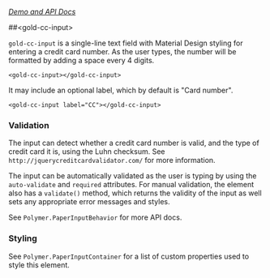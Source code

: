 
<!---

This README is automatically generated from the comments in these files:
gold-cc-input.html

Edit those files, and our readme bot will duplicate them over here!
Edit this file, and the bot will squash your changes :)

-->

_[Demo and API Docs](https://elements.polymer-project.org/elements/gold-cc-input)_


##&lt;gold-cc-input&gt;


`gold-cc-input` is a single-line text field with Material Design styling
for entering a credit card number. As the user types, the number will be
formatted by adding a space every 4 digits.

    <gold-cc-input></gold-cc-input>

It may include an optional label, which by default is "Card number".

    <gold-cc-input label="CC"></gold-cc-input>

### Validation

The input can detect whether a credit card number is valid, and the type
of credit card it is, using the Luhn checksum. See `http://jquerycreditcardvalidator.com/`
for more information.

The input can be automatically validated as the user is typing by using
the `auto-validate` and `required` attributes. For manual validation, the
element also has a `validate()` method, which returns the validity of the
input as well sets any appropriate error messages and styles.

See `Polymer.PaperInputBehavior` for more API docs.

### Styling

See `Polymer.PaperInputContainer` for a list of custom properties used to
style this element.


